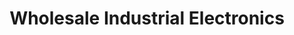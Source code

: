 ---
title: "Wholesale Industrial Electronics"
url: /greenville/wholesale-industrial-electronics/
shop: electrical
---